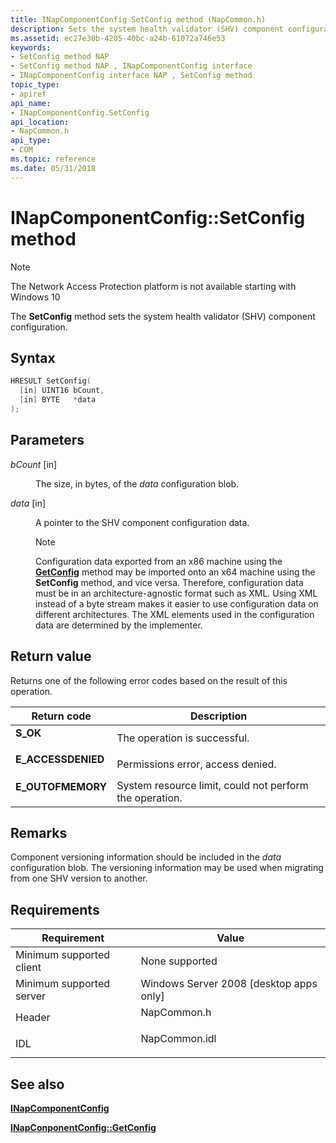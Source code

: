 ```yaml
---
title: INapComponentConfig SetConfig method (NapCommon.h)
description: Sets the system health validator (SHV) component configuration.
ms.assetid: ec27e30b-4205-40bc-a24b-61072a746e53
keywords:
- SetConfig method NAP
- SetConfig method NAP , INapComponentConfig interface
- INapComponentConfig interface NAP , SetConfig method
topic_type:
- apiref
api_name:
- INapComponentConfig.SetConfig
api_location:
- NapCommon.h
api_type:
- COM
ms.topic: reference
ms.date: 05/31/2018
---
```


# INapComponentConfig::SetConfig method

> [!Note]  
> The Network Access Protection platform is not available starting with Windows 10

 

The **SetConfig** method sets the system health validator (SHV) component configuration.

## Syntax


```C++
HRESULT SetConfig(
  [in] UINT16 bCount,
  [in] BYTE   *data
);
```



## Parameters

<dl> <dt>

*bCount* \[in\]
</dt> <dd>

The size, in bytes, of the *data* configuration blob.

</dd> <dt>

*data* \[in\]
</dt> <dd>

A pointer to the SHV component configuration data.

> [!Note]  
> Configuration data exported from an x86 machine using the [**GetConfig**](inapcomponentconfig-getconfig.md) method may be imported onto an x64 machine using the **SetConfig** method, and vice versa. Therefore, configuration data must be in an architecture-agnostic format such as XML. Using XML instead of a byte stream makes it easier to use configuration data on different architectures. The XML elements used in the configuration data are determined by the implementer.

 

</dd> </dl>

## Return value

Returns one of the following error codes based on the result of this operation.



| Return code                                                                                     | Description                                                        |
|-------------------------------------------------------------------------------------------------|--------------------------------------------------------------------|
| <dl> <dt>**S\_OK** </dt> </dl>           | The operation is successful.<br/>                            |
| <dl> <dt>**E\_ACCESSDENIED** </dt> </dl> | Permissions error, access denied.<br/>                       |
| <dl> <dt>**E\_OUTOFMEMORY** </dt> </dl>  | System resource limit, could not perform the operation.<br/> |



 

## Remarks

Component versioning information should be included in the *data* configuration blob. The versioning information may be used when migrating from one SHV version to another.

## Requirements



| Requirement | Value |
|-------------------------------------|------------------------------------------------------------------------------------------|
| Minimum supported client<br/> | None supported<br/>                                                                |
| Minimum supported server<br/> | Windows Server 2008 \[desktop apps only\]<br/>                                     |
| Header<br/>                   | <dl> <dt>NapCommon.h</dt> </dl>   |
| IDL<br/>                      | <dl> <dt>NapCommon.idl</dt> </dl> |



## See also

<dl> <dt>

[**INapComponentConfig**](inapcomponentconfig.md)
</dt> <dt>

[**INapConponentConfig::GetConfig**](inapcomponentconfig-getconfig.md)
</dt> </dl>

 

 






